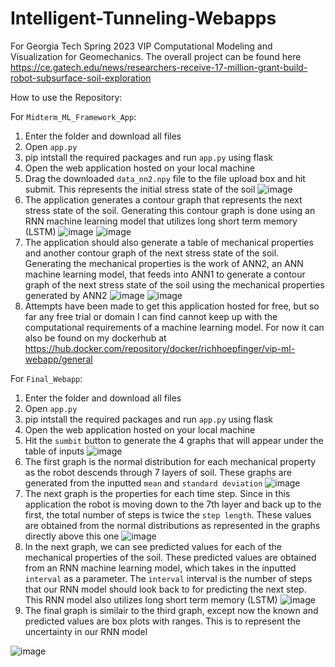 # Intelligent-Tunneling-Webapps
For Georgia Tech Spring 2023 VIP Computational Modeling and Visualization for Geomechanics. The overall project can be found here https://ce.gatech.edu/news/researchers-receive-17-million-grant-build-robot-subsurface-soil-exploration

How to use the Repository:

For `Midterm_ML_Framework_App`:
1. Enter the folder and download all files
2. Open `app.py`
3. pip intstall the required packages and run `app.py` using flask
4. Open the web application hosted on your local machine
5. Drag the downloaded `data_nn2.npy` file to the file upload box and hit submit. This represents the initial stress state of the soil
![image](https://user-images.githubusercontent.com/78452259/234370647-ed6d706e-aff0-46a1-ac28-920831aa41f4.png)
6. The application generates a contour graph that represents the next stress state of the soil. Generating this contour graph is done using an RNN machine learning model that utilizes long short term memory (LSTM)
![image](https://user-images.githubusercontent.com/78452259/234370822-1667adc8-41da-4031-ae59-a1804856c813.png)
![image](https://user-images.githubusercontent.com/78452259/234371042-9c3b684c-e2a9-4b56-9014-b1a0faf361db.png)
7. The application should also generate a table of mechanical properties and another contour graph of the next stress state of the soil. Generating the mechanical properties is the work of ANN2, an ANN machine learning model, that feeds into ANN1 to generate a contour graph of the next stress state of the soil using the mechanical properties generated by ANN2
![image](https://user-images.githubusercontent.com/78452259/234370948-5f983e5c-d3c5-4186-9304-9ee533c23f2a.png)
![image](https://user-images.githubusercontent.com/78452259/234370991-892834e5-b5f3-4ba1-8652-423dd3ac705c.png)
8. Attempts have been made to get this application hosted for free, but so far any free trial or domain I can find cannot keep up with the computational requirements of a machine learning model. For now it can also be found on my dockerhub at https://hub.docker.com/repository/docker/richhoepfinger/vip-ml-webapp/general

For `Final_Webapp`:
1. Enter the folder and download all files
2. Open `app.py`
3. pip intstall the required packages and run `app.py` using flask
4. Open the web application hosted on your local machine
5. Hit the `sumbit` button to generate the 4 graphs that will appear under the table of inputs
![image](https://user-images.githubusercontent.com/78452259/234371805-7f84f45e-5968-4c20-a0b3-fc8ae1f01480.png)
6. The first graph is the normal distribution for each mechanical property as the robot descends through 7 layers of soil. These graphs are generated from the inputted `mean` and `standard deviation`
![image](https://user-images.githubusercontent.com/78452259/234371873-a5e15018-3686-4a0d-9c66-16171796dc0c.png)
7. The next graph is the properties for each time step. Since in this application the robot is moving down to the 7th layer and back up to the first, the total number of steps is twice the `step length`. These values are obtained from the normal distributions as represented in the graphs directly above this one
![image](https://user-images.githubusercontent.com/78452259/234371931-cae55b57-cced-4827-8840-c332bd6b7af1.png)
8. In the next graph, we can see predicted values for each of the mechanical properties of the soil. These predicted values are obtained from an RNN machine learning model, which takes in the inputted `interval` as a parameter. The `interval` interval is the number of steps that our RNN model should look back to for predicting the next step. This RNN model also utilizes long short term memory (LSTM)
![image](https://user-images.githubusercontent.com/78452259/234371987-44b69b2f-de3e-4236-b7d4-0972960c2052.png)
9. The final graph is similair to the third graph, except now the known and predicted values are box plots with ranges. This is to represent the uncertainty in our RNN model

![image](https://user-images.githubusercontent.com/78452259/234372256-ab0b3cdd-7ca8-4a04-8acb-662b56d630ae.png)
